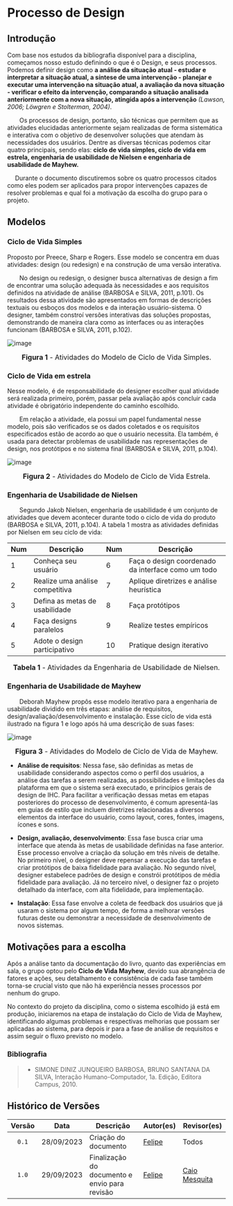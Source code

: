 # Processo de Design

## Introdução
  Com base nos estudos da bibliografia disponível para a disciplina, começamos nosso estudo definindo o que é o Design, e seus processos. Podemos definir design como **a análise da situação atual - estudar e interpretar a situação atual, a síntese de uma intervenção - planejar e executar uma intervenção na situação atual, a avaliação da nova situação - verificar o efeito da intervenção, comparando a situação analisada anteriormente com a nova situação, atingida após a intervenção** _(Lawson, 2006; Löwgren e Stolterman, 2004)_.

  Os processos de design, portanto, são técnicas que permitem que as atividades elucidadas anteriormente sejam realizadas de forma sistemática e interativa com o objetivo de desenvolver soluções que atendam às necessidades dos usuários. Dentre as diversas técnicas podemos citar quatro principais, sendo elas: **ciclo de vida simples, ciclo de vida em estrela, engenharia de usabilidade de Nielsen e engenharia de usabilidade de Mayhew.**

  Durante o documento discutiremos sobre os quatro processos citados como eles podem ser aplicados para propor intervenções capazes de resolver problemas e qual foi a motivação da escolha do grupo para o projeto.

## Modelos

### Ciclo de Vida Simples
  Proposto por Preece, Sharp e Rogers. Esse modelo se concentra em duas atividades: design (ou redesign) e na construção de uma versão interativa.

  No design ou redesign, o designer busca alternativas de design a fim de encontrar uma solução adequada às necessidades e aos requisitos definidos na atividade de análise (BARBOSA e SILVA, 2011, p.101). Os resultados dessa atividade são apresentados em formas de descrições textuais ou esboços dos modelos e da interação usuário-sistema. O designer, também constroí versões interativas das soluções propostas, demonstrando de maneira clara como as interfaces ou as interações funcionam (BARBOSA e SILVA, 2011, p.102).

  ![image](https://github.com/Interacao-Humano-Computador/2023.2-SEI-GDF/assets/95441810/0fc7083b-1cce-4c82-adf1-51a38dadd848)
   <font size="3"><p style="text-align: center"><b>Figura 1</b> - Atividades do Modelo de Ciclo de Vida Simples.</p></font>

### Ciclo de Vida em estrela
  Nesse modelo, é de responsabilidade do designer escolher qual atividade será realizada primeiro, porém, passar pela avaliação após concluir cada atividade é obrigatório independente do caminho escolhido.

  Em relação a atividade, ela possui um papel fundamental nesse modelo, pois são verificados se os dados coletados e os requisitos especificados estão de acordo ao que o usuário necessita. Ela também, é usada para detectar problemas de usabilidade nas representações de design, nos protótipos e no sistema final (BARBOSA e SILVA, 2011, p.104).

![image](https://github.com/Interacao-Humano-Computador/2023.2-SEI-GDF/assets/95441810/991cf26e-b0e1-4924-a6b6-1e7249a8f95b)
   <font size="3"><p style="text-align: center"><b>Figura 2</b> - Atividades do Modelo de Ciclo de Vida Estrela.</p></font>
  
### Engenharia de Usabilidade de Nielsen
  Segundo Jakob Nielsen, engenharia de usabilidade é um conjunto de atividades que devem acontecer durante todo o ciclo de vida do produto (BARBOSA e SILVA, 2011, p.104). A tabela 1 mostra as atividades definidas por Nielsen em seu ciclo de vida:

  | Num  | Descrição                       | Num   | Descrição                                          |
  | ---- | ------------------------------- | ----- | -------------------------------------------------- |
  | 1    | Conheça seu usuário             | 6     | Faça o design coordenado da interface como um todo |
  | 2    | Realize uma análise competitiva | 7     | Aplique diretrizes e análise heurística            |
  | 3    | Defina as metas de usabilidade  | 8     | Faça protótipos                                    |
  | 4    | Faça designs paralelos          | 9     | Realize testes empíricos                           |
  | 5    | Adote o design participativo    | 10    | Pratique design iterativo                          |

   <font size="3"><p style="text-align: center"><b>Tabela 1</b> - Atividades da Engenharia de Usabilidade de Nielsen.</p></font>
  
### Engenharia de Usabilidade de Mayhew
  Deborah Mayhew propôs esse modelo iterativo para a engenharia de usabilidade dividido em três etapas: análise de requisitos, design/avaliação/desenvolvimento e instalação. Esse ciclo de vida está ilustrado na figura 1 e logo após há uma descrição de suas fases:
  
  ![image](https://github.com/Interacao-Humano-Computador/2023.2-SEI-GDF/assets/95441810/9c20cdfe-8f71-49ff-8eef-6207c7d24753)
<font size="3"><p style="text-align: center"><b>Figura 3</b> - Atividades do Modelo de Ciclo de Vida de Mayhew.</p></font>

* **Análise de requisitos**: Nessa fase, são definidas as metas de usabilidade considerando aspectos como o perfil dos usuários, a análise das tarefas a serem realizadas, as possibilidades e limitações da plataforma em que o sistema será executado, e princípios gerais de design de IHC. Para facilitar a verificação dessas metas em etapas posteriores do processo de desenvolvimento, é comum apresentá-las em guias de estilo que incluem diretrizes relacionadas a diversos elementos da interface do usuário, como layout, cores, fontes, imagens, ícones e sons.

* **Design, avaliação, desenvolvimento**: Essa fase busca criar uma interface que atenda às metas de usabilidade definidas na fase anterior. Esse processo envolve a criação da solução em três níveis de detalhe. No primeiro nível, o designer deve repensar a execução das tarefas e criar protótipos de baixa fidelidade para avaliação. No segundo nível, designer estabelece padrões de design e constrói protótipos de média fidelidade para avaliação. Já no terceiro nível, o designer faz o projeto detalhado da interface, com alta fidelidade, para implementação.

* **Instalação**: Essa fase envolve a coleta de feedback dos usuários que já usaram o sistema por algum tempo, de forma a melhorar versões futuras deste ou demonstrar a necessidade de desenvolvimento de novos sistemas.

## Motivações para a escolha

  Após a análise tanto da documentação do livro, quanto das experiências em sala, o grupo optou pelo **Ciclo de Vida Mayhew**, devido sua abrangência de fatores e ações, seu detalhamento e consistência de cada fase também torna-se crucial visto que não há experiência nesses processos por nenhum do grupo. 
  
  No contexto do projeto da disciplina, como o sistema escolhido já está em produção, iniciaremos na etapa de instalação do Ciclo de Vida de Mayhew, identificando algumas problemas e respectivas melhorias que possam ser aplicadas ao sistema, para depois ir para a fase de análise de requisitos e assim seguir o fluxo previsto no modelo.

### Bibliografia

> - SIMONE DINIZ JUNQUEIRO BARBOSA, BRUNO SANTANA DA SILVA, Interação Humano-Computador, 1a. Edição, Editora Campus, 2010.

## Histórico de Versões

Versão  |   Data   | Descrição | Autor(es) | Revisor(es)
:-------: | :-----: | ------ | ---------- | ----------
 `0.1` | 28/09/2023 | Criação do documento | [Felipe](https://github.com/fsousac)| Todos
 `1.0` | 29/09/2023 | Finalização do documento e envio para revisão | [Felipe](https://github.com/fsousac)| [Caio Mesquita](https://github.com/Caiomesvie)

